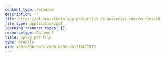 ```yaml
---
content_type: resource
description: ''
file: https://ol-ocw-studio-app-production.s3.amazonaws.com/courses/18-06sc-linear-algebra-fall-2011/a30fc93b54c4c886b69eb617f6471973_VYS9EYZ3gCo.pdf
file_type: application/pdf
learning_resource_types: []
resourcetype: Document
title: 3play pdf file
type: OCWFile
uid: a30fc93b-54c4-c886-b69e-b617f6471973
---
```

